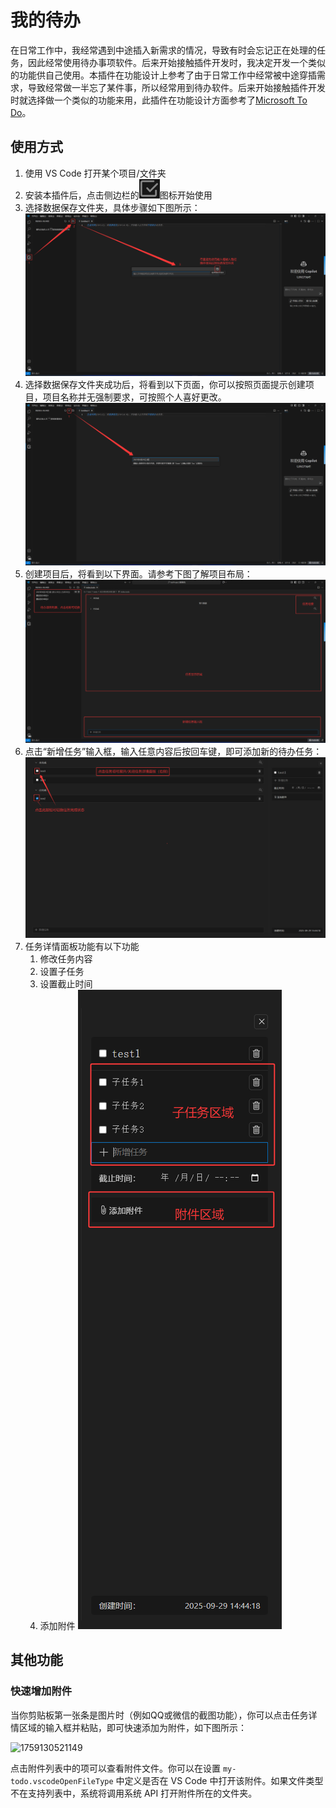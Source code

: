 # 我的待办

在日常工作中，我经常遇到中途插入新需求的情况，导致有时会忘记正在处理的任务，因此经常使用待办事项软件。后来开始接触插件开发时，我决定开发一个类似的功能供自己使用。本插件在功能设计上参考了由于日常工作中经常被中途穿插需求，导致经常做一半忘了某件事，所以经常用到待办软件。后来开始接触插件开发时就选择做一个类似的功能来用，此插件在功能设计方面参考了[Microsoft To Do](https://to-do.office.com/tasks/zh-cn/)。

## 使用方式

1. 使用 VS Code 打开某个项目/文件夹
2. 安装本插件后，点击侧边栏的![1759127453131](images/README/1759127453131.png)图标开始使用
3. 选择数据保存文件夹，具体步骤如下图所示：![1759127620162](images/README/1759127620162.png)
4. 选择数据保存文件夹成功后，将看到以下页面，你可以按照页面提示创建项目，项目名称并无强制要求，可按照个人喜好更改。![1759127848192](images/README/1759127848192.png)
5. 创建项目后，将看到以下界面。请参考下图了解项目布局：![1759128218508](images/README/1759128218508.png)
6. 点击“新增任务”输入框，输入任意内容后按回车键，即可添加新的待办任务：![1759128575131](images/README/1759128575131.png)
7. 任务详情面板功能有以下功能
   1. 修改任务内容
   2. 设置子任务
   3. 设置截止时间
   4. 添加附件
      ![1759128959545](images/README/1759128959545.png)

## 其他功能

### 快速增加附件

当你剪贴板第一张条是图片时（例如QQ或微信的截图功能），你可以点击任务详情区域的输入框并粘贴，即可快速添加为附件，如下图所示：

![1759130521149](images/README/1759130521149.png)

点击附件列表中的项可以查看附件文件。你可以在设置 `my-todo.vscodeOpenFileType` 中定义是否在 VS Code 中打开该附件。如果文件类型不在支持列表中，系统将调用系统 API 打开附件所在的文件夹。
